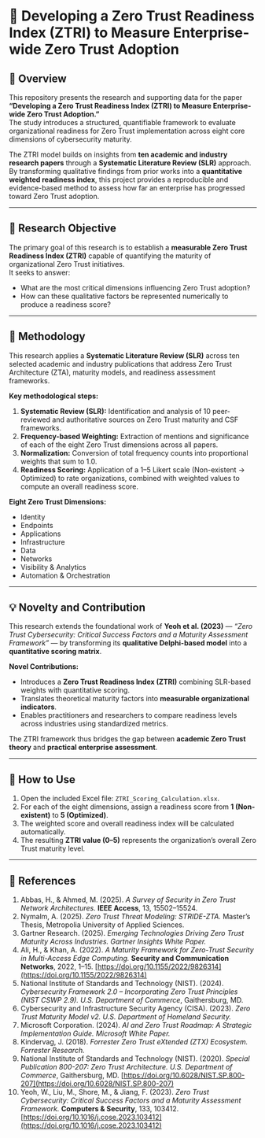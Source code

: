 # 🧠 Developing a Zero Trust Readiness Index (ZTRI) to Measure Enterprise-wide Zero Trust Adoption

## 📘 Overview
This repository presents the research and supporting data for the paper **“Developing a Zero Trust Readiness Index (ZTRI) to Measure Enterprise-wide Zero Trust Adoption.”**  
The study introduces a structured, quantifiable framework to evaluate organizational readiness for Zero Trust implementation across eight core dimensions of cybersecurity maturity.

The ZTRI model builds on insights from **ten academic and industry research papers** through a **Systematic Literature Review (SLR)** approach.  
By transforming qualitative findings from prior works into a **quantitative weighted readiness index**, this project provides a reproducible and evidence-based method to assess how far an enterprise has progressed toward Zero Trust adoption.

---

## 🎯 Research Objective
The primary goal of this research is to establish a **measurable Zero Trust Readiness Index (ZTRI)** capable of quantifying the maturity of organizational Zero Trust initiatives.  
It seeks to answer:
- What are the most critical dimensions influencing Zero Trust adoption?
- How can these qualitative factors be represented numerically to produce a readiness score?

---

## 🧩 Methodology
This research applies a **Systematic Literature Review (SLR)** across ten selected academic and industry publications that address Zero Trust Architecture (ZTA), maturity models, and readiness assessment frameworks.

**Key methodological steps:**
1. **Systematic Review (SLR):** Identification and analysis of 10 peer-reviewed and authoritative sources on Zero Trust maturity and CSF frameworks.  
2. **Frequency-based Weighting:** Extraction of mentions and significance of each of the eight Zero Trust dimensions across all papers.  
3. **Normalization:** Conversion of total frequency counts into proportional weights that sum to 1.0.  
4. **Readiness Scoring:** Application of a 1–5 Likert scale (Non-existent → Optimized) to rate organizations, combined with weighted values to compute an overall readiness score.

**Eight Zero Trust Dimensions:**
- Identity  
- Endpoints  
- Applications  
- Infrastructure  
- Data  
- Networks  
- Visibility & Analytics  
- Automation & Orchestration  

---

## 💡 Novelty and Contribution
This research extends the foundational work of **Yeoh et al. (2023)** — *“Zero Trust Cybersecurity: Critical Success Factors and a Maturity Assessment Framework”* — by transforming its **qualitative Delphi-based model** into a **quantitative scoring matrix**.

**Novel Contributions:**
- Introduces a **Zero Trust Readiness Index (ZTRI)** combining SLR-based weights with quantitative scoring.  
- Translates theoretical maturity factors into **measurable organizational indicators**.  
- Enables practitioners and researchers to compare readiness levels across industries using standardized metrics.  

The ZTRI framework thus bridges the gap between **academic Zero Trust theory** and **practical enterprise assessment**.

---

## 🧮 How to Use
1. Open the included Excel file: `ZTRI_Scoring_Calculation.xlsx`.  
2. For each of the eight dimensions, assign a readiness score from **1 (Non-existent)** to **5 (Optimized)**.  
3. The weighted score and overall readiness index will be calculated automatically.  
4. The resulting **ZTRI value (0–5)** represents the organization’s overall Zero Trust maturity level.

---

## 🧾 References

1. Abbas, H., & Ahmed, M. (2025). *A Survey of Security in Zero Trust Network Architectures.* **IEEE Access**, 13, 15502–15524.  
2. Nymalm, A. (2025). *Zero Trust Threat Modeling: STRIDE-ZTA.* Master’s Thesis, Metropolia University of Applied Sciences.  
3. Gartner Research. (2025). *Emerging Technologies Driving Zero Trust Maturity Across Industries.* *Gartner Insights White Paper.*  
4. Ali, H., & Khan, A. (2022). *A Maturity Framework for Zero-Trust Security in Multi-Access Edge Computing.* **Security and Communication Networks**, 2022, 1–15. [https://doi.org/10.1155/2022/9826314](https://doi.org/10.1155/2022/9826314)  
5. National Institute of Standards and Technology (NIST). (2024). *Cybersecurity Framework 2.0 – Incorporating Zero Trust Principles (NIST CSWP 2.9).* *U.S. Department of Commerce*, Gaithersburg, MD.  
6. Cybersecurity and Infrastructure Security Agency (CISA). (2023). *Zero Trust Maturity Model v2.* *U.S. Department of Homeland Security.*  
7. Microsoft Corporation. (2024). *AI and Zero Trust Roadmap: A Strategic Implementation Guide.* *Microsoft White Paper.*  
8. Kindervag, J. (2018). *Forrester Zero Trust eXtended (ZTX) Ecosystem.* *Forrester Research.*  
9. National Institute of Standards and Technology (NIST). (2020). *Special Publication 800-207: Zero Trust Architecture.* *U.S. Department of Commerce*, Gaithersburg, MD. [https://doi.org/10.6028/NIST.SP.800-207](https://doi.org/10.6028/NIST.SP.800-207)  
10. Yeoh, W., Liu, M., Shore, M., & Jiang, F. (2023). *Zero Trust Cybersecurity: Critical Success Factors and a Maturity Assessment Framework.* **Computers & Security**, 133, 103412. [https://doi.org/10.1016/j.cose.2023.103412](https://doi.org/10.1016/j.cose.2023.103412)  
